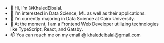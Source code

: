 - 👋 Hi, I’m @KhaledElbalal. 
- 👀 I’m interested in Data Science, ML as well as their applications. 
- 🌱 I’m currently majoring in Data Science at Cairo University. 
- 💞️ At the moment, I am a Frontend Web Developer utilizing technologies like TypeScript, React, and Gatsby. 
- 📫 You can reach me on my email @ khaledelbalal@gmail.com

<!---
KhaledElbalal/KhaledElbalal is a ✨ special ✨ repository because its `README.md` (this file) appears on your GitHub profile.
You can click the Preview link to take a look at your changes.
--->
